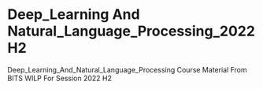 # Deep_Learning And Natural_Language_Processing_2022H2
Deep_Learning_And_Natural_Language_Processing Course Material From BITS WILP For Session 2022 H2
